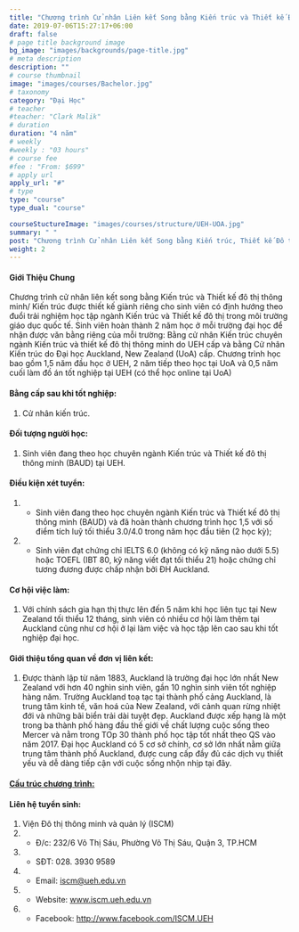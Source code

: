 ```yaml
---
title: "Chương trình Cử nhân Liên kết Song bằng Kiến trúc và Thiết kế Đô thị Thông minh (UEH) và Kiến trúc (ĐH Auckland, New Zealand)"
date: 2019-07-06T15:27:17+06:00
draft: false
# page title background image
bg_image: "images/backgrounds/page-title.jpg"
# meta description
description: ""
# course thumbnail
image: "images/courses/Bachelor.jpg"
# taxonomy
category: "Đại Học"
# teacher
#teacher: "Clark Malik"
# duration
duration: "4 năm"
# weekly
#weekly : "03 hours"
# course fee
#fee : "From: $699"
# apply url
apply_url: "#"
# type
type: "course"
type_dual: "course"

courseStuctureImage: "images/courses/structure/UEH-UOA.jpg"
summary: " "
post: "Chương trình Cử nhân Liên kết Song bằng Kiến trúc, Thiết kế Đô thị Thông minh (UEH) và Kiến trúc (ĐH Auckland, New Zealand)"
weight: 2
---
```


#### Giới Thiệu Chung

Chương trình cử nhân liên kết song bằng Kiến trúc và Thiết kế đô thị thông minh/ Kiến trúc được thiết kế giành riêng cho sinh viên có định hướng theo đuổi trải nghiệm học tập ngành Kiến trúc và Thiết kế đô thị trong môi trường giáo dục quốc tế. Sinh viên hoàn thành 2 năm học ở mỗi trường đại học để nhận được văn bằng riêng của mỗi trường: Bằng cử nhân Kiến trúc chuyên ngành Kiến trúc và thiết kế đô thị thông minh do UEH cấp và bằng Cử nhân Kiến trúc do Đại học Auckland, New Zealand (UoA) cấp. Chương trình học bao gồm 1,5 năm đầu học ở UEH, 2 năm tiếp theo học tại UoA và 0,5 năm cuối làm đồ án tốt nghiệp tại UEH (có thể học online tại UoA)

#### Bằng cấp sau khi tốt nghiệp:

1. Cử nhân kiến trúc.

#### Đối tượng người học:

1. Sinh viên đang theo học chuyên ngành Kiến trúc và Thiết kế đô thị thông minh (BAUD) tại UEH.

#### Điều kiện xét tuyển:

1. - Sinh viên đang theo học chuyên ngành Kiến trúc và Thiết kế đô thị thông minh (BAUD) và đã hoàn thành chương trình học 1,5 với số điểm tích luỹ tối thiểu 3.0/4.0 trong năm học đầu tiên (2 học kỳ);
2. - Sinh viên đạt chứng chỉ IELTS 6.0 (không có kỹ năng nào dưới 5.5) hoặc TOEFL (IBT 80, kỹ năng viết đạt tối thiểu 21) hoặc chứng chỉ tương đương được chấp nhận bởi ĐH Auckland.

#### Cơ hội việc làm:

1. Với chính sách gia hạn thị thực lên đến 5 năm khi học liên tục tại New Zealand tối thiểu 12 tháng, sinh viên có nhiều cơ hội làm thêm tại Auckland cũng như cơ hội ở lại làm việc và học tập lên cao sau khi tốt nghiệp đại học.

#### Giới thiệu tổng quan về đơn vị liên kết:

1. Được thành lập từ năm 1883, Auckland là trường đại học lớn nhất New Zealand với hơn 40 nghìn sinh viên, gần 10 nghìn sinh viên tốt nghiệp hàng năm. Trường Auckland toạ tạc tại thành phố cảng Auckland, là trung tâm kinh tế, văn hoá của New Zealand, với cảnh quan rừng nhiệt đới và những bãi biển trải dài tuyệt đẹp. Auckland được xếp hạng là một trong ba thành phố hàng đầu thế giới về chất lượng cuộc sống theo Mercer và nằm trong TOp 30 thành phố học tập tốt nhất theo QS vào năm 2017. Đại học Auckland có 5 cơ sở chính, cơ sở lớn nhất nằm giữa trung tâm thành phố Auckland, được cung cấp đầy đủ các dịch vụ thiết yếu và dễ dàng tiếp cận với cuộc sống nhộn nhịp tại đây.

#### [Cấu trúc chương trình:](https://drive.google.com/file/d/1YMFuO2xwNJ-HO-OoYBqLUDEd90CBJhid/view)
<!-- course structure image -->

#### Liên hệ tuyển sinh:

1. Viện Đô thị thông minh và quản lý (ISCM)
2. - Đ/c: 232/6 Võ Thị Sáu, Phường Võ Thị Sáu, Quận 3, TP.HCM
3. - SĐT: 028. 3930 9589
4. - Email: iscm@ueh.edu.vn
5. - Website: www.iscm.ueh.edu.vn
6. - Facebook: http://www.facebook.com/ISCM.UEH
